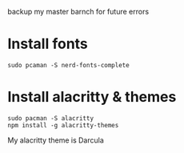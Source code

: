 backup my master barnch for future errors
# Install fonts
```shell
sudo pcaman -S nerd-fonts-complete
```

# Install alacritty & themes
```shell
sudo pacman -S alacritty
npm install -g alacritty-themes
```

My alacritty theme is Darcula


